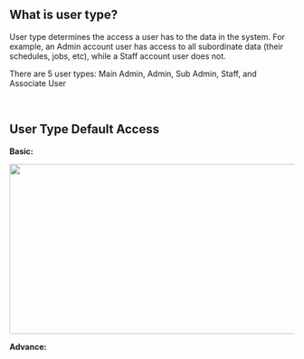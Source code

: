 
##  What is user type? 
<aside>

User type determines the access a user has to the data in the system. For example, an Admin account user has access to all subordinate data (their schedules, jobs, etc), while a Staff account user does not. 

There are 5 user types: Main Admin, Admin, Sub Admin, Staff, and Associate User

<br>

## User Type Default Access
<b>Basic:
 <p align="center">
    <img src="https://github.com/SalesConnection/support-docs/blob/main/static/img/User%20type%20default%20access.png" width="840" height="300">
  </p>

<b>Advance:
